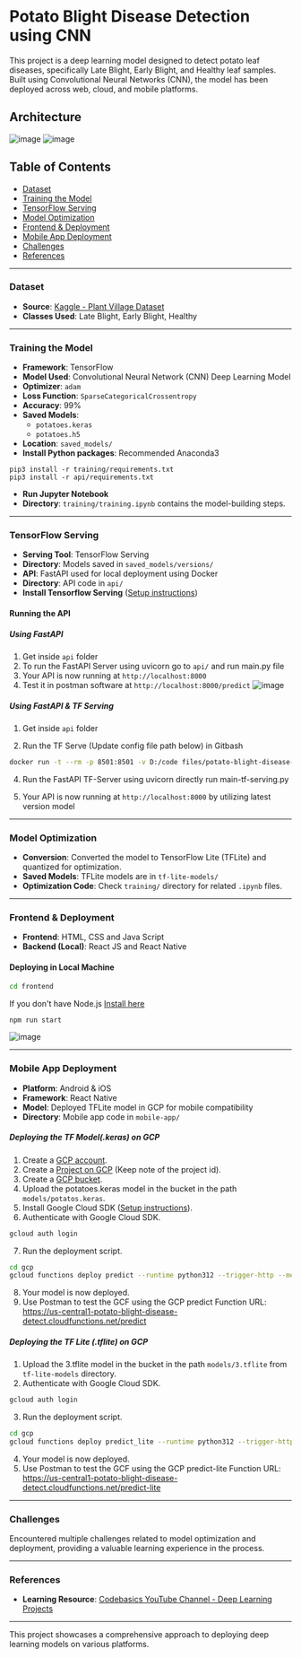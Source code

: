 # Potato Blight Disease Detection using CNN

This project is a deep learning model designed to detect potato leaf diseases, specifically Late Blight, Early Blight, and Healthy leaf samples. Built using Convolutional Neural Networks (CNN), the model has been deployed across web, cloud, and mobile platforms.

## Architecture
![image](https://github.com/user-attachments/assets/1efc0643-5026-485b-845e-a60c103fabc0)
![image](https://github.com/user-attachments/assets/fe272b86-794f-45df-89bb-5b9245a16e29)



## Table of Contents
- [Dataset](#dataset)
- [Training the Model](#training-the-model)
- [TensorFlow Serving](#tensorflow-serving)
- [Model Optimization](#model-optimization)
- [Frontend & Deployment](#frontend--deployment)
- [Mobile App Deployment](#mobile-app-deployment)
- [Challenges](#challenges)
- [References](#references)

---

### Dataset
- **Source**: [Kaggle - Plant Village Dataset](https://www.kaggle.com/datasets/arjuntejaswi/plant-village)
- **Classes Used**: Late Blight, Early Blight, Healthy

---

### Training the Model
- **Framework**: TensorFlow
- **Model Used**: Convolutional Neural Network (CNN) Deep Learning Model
- **Optimizer**: `adam`
- **Loss Function**: `SparseCategoricalCrossentropy`
- **Accuracy**: 99%
- **Saved Models**:
  - `potatoes.keras`
  - `potatoes.h5`
- **Location**: `saved_models/`
- **Install Python packages**: Recommended Anaconda3

```
pip3 install -r training/requirements.txt
pip3 install -r api/requirements.txt
```
- **Run Jupyter Notebook**
- **Directory**: `training/training.ipynb` contains the model-building steps.
---

### TensorFlow Serving
- **Serving Tool**: TensorFlow Serving
- **Directory**: Models saved in `saved_models/versions/`
- **API**: FastAPI used for local deployment using Docker
- **Directory**: API code in `api/`
- **Install Tensorflow Serving** ([Setup instructions](https://www.tensorflow.org/tfx/serving/setup))
#### Running the API

##### Using FastAPI

1. Get inside `api` folder
2. To run the FastAPI Server using uvicorn go to `api/` and run main.py file
3. Your API is now running at `http://localhost:8000`
4. Test it in postman software at `http://localhost:8000/predict`
![image](https://github.com/user-attachments/assets/ddc61a54-f24d-40a7-a165-d19da006e714)


##### Using FastAPI & TF Serving

1. Get inside `api` folder

2. Run the TF Serve (Update config file path below) in Gitbash

```bash
docker run -t --rm -p 8501:8501 -v D:/code files/potato-blight-disease-detection:potato-blight-disease-detection tensorflow/serving --rest_api_port=8501 --model_config_file=/potato-blight-disease-detection/models.config
```

4. Run the FastAPI TF-Server using uvicorn directly run main-tf-serving.py
   
6. Your API is now running at `http://localhost:8000` by utilizing latest version model

---

### Model Optimization
- **Conversion**: Converted the model to TensorFlow Lite (TFLite) and quantized for optimization.
- **Saved Models**: TFLite models are in `tf-lite-models/`
- **Optimization Code**: Check `training/` directory for related `.ipynb` files.

---

### Frontend & Deployment
- **Frontend**: HTML, CSS and Java Script
- **Backend (Local)**: React JS and React Native
#### Deploying in Local Machine
```bash
cd frontend
```
If you don't have Node.js [Install here](https://nodejs.org/en/download/prebuilt-installer)
```bash
npm run start
```
![image](https://github.com/user-attachments/assets/2f48b9b0-8780-42f0-b5e7-bb3a5a42a1d3)

---

### Mobile App Deployment
- **Platform**: Android & iOS
- **Framework**: React Native
- **Model**: Deployed TFLite model in GCP for mobile compatibility
- **Directory**: Mobile app code in `mobile-app/`

##### Deploying the TF Model(.keras) on GCP

1. Create a [GCP account](https://console.cloud.google.com/freetrial/signup/tos?_ga=2.25841725.1677013893.1627213171-706917375.1627193643&_gac=1.124122488.1627227734.Cj0KCQjwl_SHBhCQARIsAFIFRVVUZFV7wUg-DVxSlsnlIwSGWxib-owC-s9k6rjWVaF4y7kp1aUv5eQaAj2kEALw_wcB).
2. Create a [Project on GCP](https://cloud.google.com/appengine/docs/standard/nodejs/building-app/creating-project) (Keep note of the project id).
3. Create a [GCP bucket](https://console.cloud.google.com/storage/browser/).
4. Upload the potatoes.keras model in the bucket in the path `models/potatos.keras`.
5. Install Google Cloud SDK ([Setup instructions](https://cloud.google.com/sdk/docs/quickstarts)).
6. Authenticate with Google Cloud SDK.

```bash
gcloud auth login
```

7. Run the deployment script.

```bash
cd gcp
gcloud functions deploy predict --runtime python312 --trigger-http --memory 1024 --project= your project_id
```

8. Your model is now deployed.
9. Use Postman to test the GCF using the GCP predict Function URL: https://us-central1-potato-blight-disease-detect.cloudfunctions.net/predict


##### Deploying the TF Lite (.tflite) on GCP

1. Upload the 3.tflite model in the bucket in the path `models/3.tflite` from `tf-lite-models` directory.
2. Authenticate with Google Cloud SDK.

```bash
gcloud auth login
```

3. Run the deployment script.

```bash
cd gcp
gcloud functions deploy predict_lite --runtime python312 --trigger-http --memory 1024 --project= your project_id
```

4. Your model is now deployed.
5. Use Postman to test the GCF using the GCP predict-lite Function URL: https://us-central1-potato-blight-disease-detect.cloudfunctions.net/predict-lite

---

### Challenges
Encountered multiple challenges related to model optimization and deployment, providing a valuable learning experience in the process.

---

### References
- **Learning Resource**: [Codebasics YouTube Channel - Deep Learning Projects](https://www.youtube.com/playlist?list=PLeo1K3hjS3utJFNGyBpIvjWgSDY0eOE8S)

---

This project showcases a comprehensive approach to deploying deep learning models on various platforms.
